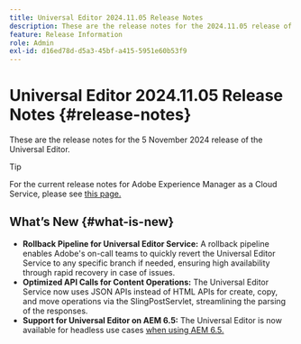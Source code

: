 ```yaml
---
title: Universal Editor 2024.11.05 Release Notes
description: These are the release notes for the 2024.11.05 release of the Universal Editor.
feature: Release Information
role: Admin
exl-id: d16ed78d-d5a3-45bf-a415-5951e60b53f9
---
```


# Universal Editor 2024.11.05 Release Notes {#release-notes}

These are the release notes for the 5 November 2024 release of the Universal Editor.

>[!TIP]
>
>For the current release notes for Adobe Experience Manager as a Cloud Service, please see [this page.](/help/release-notes/release-notes-cloud/release-notes-current.md)

## What’s New {#what-is-new}

* **Rollback Pipeline for Universal Editor Service:** A rollback pipeline enables Adobe's on-call teams to quickly revert the Universal Editor Service to any specific branch if needed, ensuring high availability through rapid recovery in case of issues.
* **Optimized API Calls for Content Operations:** The Universal Editor Service now uses JSON APIs instead of HTML APIs for create, copy, and move operations via the SlingPostServlet, streamlining the parsing of the responses.
* **Support for Universal Editor on AEM 6.5:** The Universal Editor is now available for headless use cases [when using AEM 6.5.](https://experienceleague.adobe.com/en/docs/experience-manager-65/content/implementing/developing/headless/universal-editor/introduction.html)
